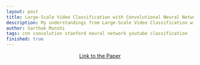 ```yaml
---
layout: post
title: Large-Scale Video Classification with Convolutional Neural Networks
description: My understandings from Large-Scale Video Classification with Convolutional Neural Networks.
author: Sarthak Munshi
tags: cnn convolution stanford neural network youtube classification
finished: true
---
```


<p align="center">
  <a href="http://ieeexplore.ieee.org/document/6909619/?reload=true">Link to the Paper</a>
</p>


